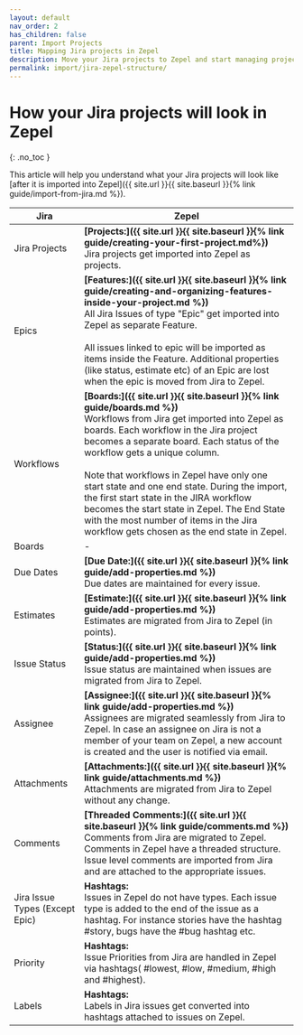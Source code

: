 ```yaml
---
layout: default
nav_order: 2
has_children: false
parent: Import Projects
title: Mapping Jira projects in Zepel
description: Move your Jira projects to Zepel and start managing projects with ease.
permalink: import/jira-zepel-structure/
---
```

# How your Jira projects will look in Zepel
{: .no_toc }

This article will help you understand what your Jira projects will look like [after it is imported into Zepel]({{ site.url }}{{ site.baseurl }}{% link guide/import-from-jira.md %}).

| <center>Jira</center>      | <center>Zepel</center>          |
|:-------------|:------------------|
| Jira Projects | **[Projects:]({{ site.url }}{{ site.baseurl }}{% link guide/creating-your-first-project.md%})** <br>Jira projects get imported into Zepel as projects. |
| Epics | **[Features:]({{ site.url }}{{ site.baseurl }}{% link guide/creating-and-organizing-features-inside-your-project.md %})** <br>All Jira Issues of type "Epic" get imported into Zepel as separate Feature. <br><br>All issues linked to epic will be imported as items inside the Feature. Additional properties (like status, estimate etc) of an Epic are lost when the epic is moved from Jira to Zepel.|
| Workflows | **[Boards:]({{ site.url }}{{ site.baseurl }}{% link guide/boards.md %})** <br>Workflows from Jira get imported into Zepel as boards. Each workflow in the Jira project becomes a separate board. Each status of the workflow gets a unique column. <br><br>Note that workflows in Zepel have only one start state and one end state. During the import, the first start state in the JIRA workflow becomes the start state in Zepel. The End State with the most number of items in the Jira workflow gets chosen as the end state in Zepel.      |
| Boards | - |
| Due Dates | **[Due Date:]({{ site.url }}{{ site.baseurl }}{% link guide/add-properties.md %})** <br>Due dates are maintained for every issue.      |
| Estimates | **[Estimate:]({{ site.url }}{{ site.baseurl }}{% link guide/add-properties.md %})** <br>Estimates are migrated from Jira to Zepel (in points).       |
| Issue Status | **[Status:]({{ site.url }}{{ site.baseurl }}{% link guide/add-properties.md %})** <br>Issue status are maintained when issues are migrated from Jira to Zepel.      |
| Assignee | **[Assignee:]({{ site.url }}{{ site.baseurl }}{% link guide/add-properties.md %})** <br>Assignees are migrated seamlessly from Jira to Zepel. In case an assignee on Jira is not a member of your team on Zepel, a new account is created and the user is notified via email.      |
| Attachments | **[Attachments:]({{ site.url }}{{ site.baseurl }}{% link guide/attachments.md %})** <br>Attachments are migrated from Jira to Zepel without any change.|
| Comments | **[Threaded Comments:]({{ site.url }}{{ site.baseurl }}{% link guide/comments.md %})** <br>Comments from Jira are migrated to Zepel. Comments in Zepel have a threaded structure. Issue level comments are imported from Jira and are attached to the appropriate issues.|
| Jira Issue Types (Except Epic) | **Hashtags:**<br> Issues in Zepel do not have types. Each issue type is added to the end of the issue as a hashtag. For instance stories have the hashtag #story, bugs have the #bug hashtag etc.       |
| Priority | **Hashtags:**<br> Issue Priorities from Jira are handled in Zepel via hashtags( #lowest, #low, #medium, #high and #highest). |
| Labels | **Hashtags:**<br> Labels in Jira issues get converted into hashtags attached to issues on Zepel.      |